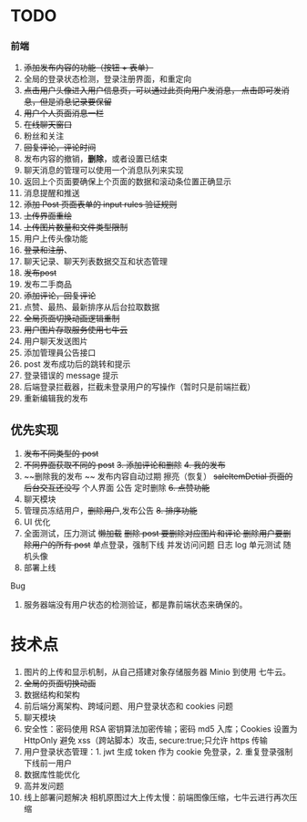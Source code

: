 # TODO 
### 前端
1. ~~添加发布内容的功能（按钮 + 表单）~~
2. 全局的登录状态检测，登录注册界面，和重定向
3. ~~点击用户头像进入用户信息页，可以通过此页向用户发消息，
   点击即可发消息，但是消息记录要保留~~
4. ~~用户个人页面消息一栏~~
5. ~~在线聊天窗口~~
6. 粉丝和关注
7. ~~回复评论，评论时间~~
8. 发布内容的撤销，**删除**，或者设置已结束
9. 聊天消息的管理可以使用一个消息队列来实现
10. 返回上个页面要确保上个页面的数据和滚动条位置正确显示
11. 消息提醒和推送
12. ~~添加 Post 页面表单的 input rules 验证规则~~
13. ~~上传界面重绘~~
14. ~~上传图片数量和文件类型限制~~
15. 用户上传头像功能
16. ~~登录和注册~~、
17. 聊天记录、聊天列表数据交互和状态管理
18. ~~发布post~~
19. 发布二手商品
20. ~~添加评论，回复评论~~
21. 点赞、最热、最新排序从后台拉取数据
22. ~~全局页面切换动画逻辑重制~~
23. ~~用户图片存取服务使用七牛云~~
24. 用户聊天发送图片
25. 添加管理員公告接口
26. post 发布成功后的跳转和提示
27. 登录错误的 message 提示
28. 后端登录拦截器，拦截未登录用户的写操作（暂时只是前端拦截）
29. 重新编辑我的发布


## 优先实现
1. ~~发布不同类型的 post~~
2. ~~不同界面获取不同的 post~~
~~3. 添加评论和删除~~
~~4. 我的发布~~
5. ~~删除我的发布 ~~
   发布内容自动过期
   擦亮（恢复）
   ~~saleItemDetial 页面的后台交互还没写~~
   个人界面
   公告
   定时删除
~~6. 点赞功能~~
6. 聊天模块
7. 管理员冻结用户，~~删除用户~~,发布公告
~~8. 排序功能~~
9. UI 优化
10. 全面测试，压力测试
    ~~懒加载~~
    ~~删除 post 要删除对应图片和评论
    删除用户要删除用户的所有 post~~
    单点登录，强制下线
    并发访问问题
    日志 log
    单元测试
    随机头像
11. 部署上线


Bug
1. 服务器端没有用户状态的检测验证，都是靠前端状态来确保的。



# 技术点
1. 图片的上传和显示机制，从自己搭建对象存储服务器 Minio 到使用 七牛云。
2. ~~全局的页面切换动画~~
3. 数据结构和架构
4. 前后端分离架构、跨域问题、用户登录状态和 cookies 问题
5. 聊天模块
6. 安全性：密码使用 RSA 密钥算法加密传输；密码 md5 入库；Cookies 设置为 HttpOnly 避免 xss（跨站脚本）攻击, secure:true;只允许 https 传输
7. 用户登录状态管理：1. jwt 生成 token 作为 cookie 免登录，2. 重复登录强制下线前一用户
8. 数据库性能优化
9. 高并发问题
10. 线上部署问题解决
    相机原图过大上传太慢：前端图像压缩，七牛云进行再次压缩